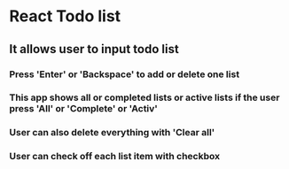 # React Todo list 

## It allows user to input todo list 

### Press 'Enter' or 'Backspace' to add or delete one list

### This app shows all or completed lists or active lists if the user press 'All' or 'Complete' or 'Activ' 

### User can also delete everything with 'Clear all'

### User can check off each list item with checkbox
